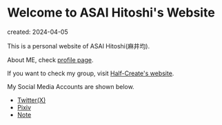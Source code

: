 # Welcome to ASAI Hitoshi's Website
created: 2024-04-05

This is a personal website of ASAI Hitoshi(麻井均).

About ME, check [profile page](https://asai.half-create.org/profile).

If you want to check my group, visit [Half-Create's website](https://half-create.org).

My Social Media Accounts are shown below.<br>
- [Twitter(X)](https://twitter.com/asainingen)
- [Pixiv](https://www.pixiv.net/users/70042496)
- [Note](https://note.com/asainingen)